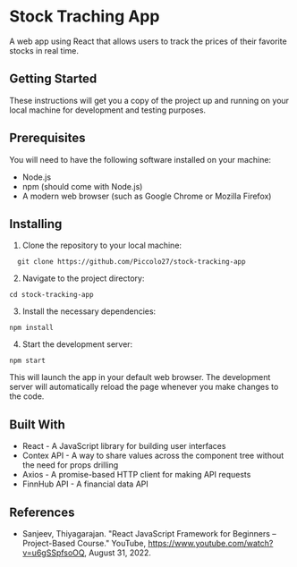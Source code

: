 
# Stock Traching App

A web app using React that allows users to track the prices of their favorite stocks in real time.


## Getting Started

These instructions will get you a copy of the project up and running on your local machine for development and testing purposes.
## Prerequisites

You will need to have the following software installed on your machine:

- Node.js
- npm (should come with Node.js)
- A modern web browser (such as Google Chrome or Mozilla Firefox)

## Installing

1. Clone the repository to your local machine:

```
  git clone https://github.com/Piccolo27/stock-tracking-app
```


2. Navigate to the project directory:

```
cd stock-tracking-app
```


3. Install the necessary dependencies:

```
npm install
```


4. Start the development server:

```
npm start
```


This will launch the app in your default web browser. The development server will automatically reload the page whenever you make changes to the code.


## Built With

- React - A JavaScript library for building user interfaces
- Contex API - A way to share values across the component tree without the need for props drilling
- Axios -  A promise-based HTTP client for making API requests
- FinnHub API - A financial data API
## References

-  Sanjeev, Thiyagarajan. "React JavaScript Framework for Beginners – Project-Based Course." YouTube, https://www.youtube.com/watch?v=u6gSSpfsoOQ, August 31, 2022. 
